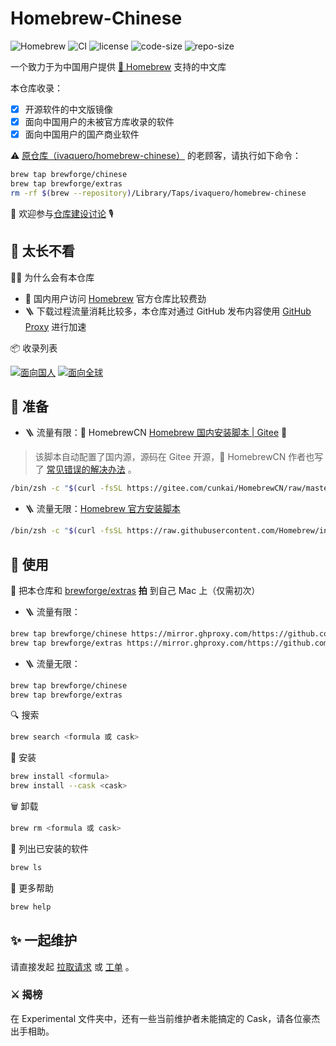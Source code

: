 # Homebrew-Chinese

![Homebrew](https://img.shields.io/badge/-Homebrew-FBB040?labelColor=555555&logoColor=FFFFFF&logo=homebrew) ![CI](https://github.com/Brewforge/homebrew-chinese/actions/workflows/schedule.yml/badge.svg) ![license](https://img.shields.io/github/license/Brewforge/homebrew-chinese) ![code-size](https://img.shields.io/github/languages/code-size/Brewforge/homebrew-chinese) ![repo-size](https://img.shields.io/github/repo-size/Brewforge/homebrew-chinese)

一个致力于为中国用户提供 [🍺 Homebrew](https://github.com/Homebrew/brew) 支持的中文库

本仓库收录：

- [x] 开源软件的中文版镜像
- [x] 面向中国用户的未被官方库收录的软件
- [x] 面向中国用户的国产商业软件

⚠️ [原仓库（ivaquero/homebrew-chinese）](https://github.com/ivaquero/legacy-homebrew-chinese) 的老顾客，请执行如下命令：

```bash
brew tap brewforge/chinese
brew tap brewforge/extras
rm -rf $(brew --repository)/Library/Taps/ivaquero/homebrew-chinese
```

👏 欢迎参与[仓库建设讨论](https://github.com/orgs/Brewforge/discussions) 🎙️

## 📝 太长不看

🙋‍♂️ 为什么会有本仓库

- 💪 国内用户访问 [Homebrew](https://github.com/Homebrew) 官方仓库比较费劲
- 🪜 下载过程流量消耗比较多，本仓库对通过 GitHub 发布内容使用 [GitHub Proxy](https://mirror.ghproxy.com) 进行加速

📦 收录列表

[![面向国人](https://img.shields.io/badge/%E9%9D%A2%E5%90%91%E5%9B%BD%E4%BA%BA-red?logo=homebrew&labelColor=555555)](./%E5%88%97%E8%A1%A8.md) [![面向全球](https://img.shields.io/badge/%E9%9D%A2%E5%90%91%E5%85%A8%E7%90%83-blue?logo=homebrew&labelColor=555555)](https://github.com/Brewforge/homebrew-extras/blob/main/list.md)

## 🏃 准备

- 🪜 流量有限：🍺 HomebrewCN [Homebrew 国内安装脚本 | Gitee](https://gitee.com/cunkai/HomebrewCN) 🚴

> 该脚本自动配置了国内源，源码在 Gitee 开源，🍺 HomebrewCN 作者也写了 [常见错误的解决办法](https://gitee.com/cunkai/HomebrewCN/blob/master/error.md) 。

```sh
/bin/zsh -c "$(curl -fsSL https://gitee.com/cunkai/HomebrewCN/raw/master/Homebrew.sh)"
```

- 🪜 流量无限：[Homebrew 官方安装脚本](https://brew.sh/zh-cn/)

```sh
/bin/zsh -c "$(curl -fsSL https://raw.githubusercontent.com/Homebrew/install/master/install.sh)"
```

## 🍺 使用

🚰 把本仓库和 [brewforge/extras](https://github.com/Brewforge/homebrew-extras) **拍** 到自己 Mac 上（仅需初次）

- 🪜 流量有限：

```bash
brew tap brewforge/chinese https://mirror.ghproxy.com/https://github.com/Brewforge/homebrew-chinese
brew tap brewforge/extras https://mirror.ghproxy.com/https://github.com/Brewforge/homebrew-extras
```

- 🪜 流量无限：

```bash
brew tap brewforge/chinese
brew tap brewforge/extras
```

🔍 搜索

```sh
brew search <formula 或 cask>
```

🛒 安装

```sh
brew install <formula>
brew install --cask <cask>
```

🗑️ 卸载

```sh
brew rm <formula 或 cask>
```

🧾 列出已安装的软件

```sh
brew ls
```

🙏 更多帮助

```sh
brew help
```

## ✨ 一起维护

请直接发起 [拉取请求](https://github.com/Brewforge/homebrew-chinese/compare) 或 [工单](https://github.com/Brewforge/homebrew-chinese/issues/new/choose) 。

### ⚔️ 揭榜

在 Experimental 文件夹中，还有一些当前维护者未能搞定的 Cask，请各位豪杰出手相助。

<!-- ## ❤️ 赞助者 -->

